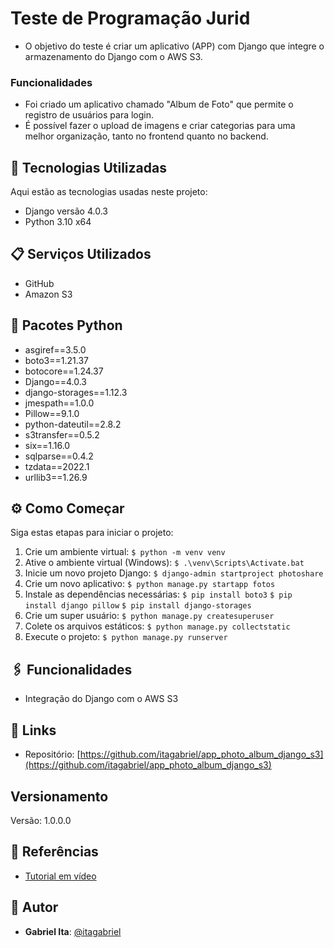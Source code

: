 # Teste de Programação Jurid

- O objetivo do teste é criar um aplicativo (APP) com Django que integre o armazenamento do Django com o AWS S3.

### Funcionalidades

- Foi criado um aplicativo chamado "Album de Foto" que permite o registro de usuários para login.
- É possível fazer o upload de imagens e criar categorias para uma melhor organização, tanto no frontend quanto no backend.

## 🚀 Tecnologias Utilizadas

Aqui estão as tecnologias usadas neste projeto:

- Django versão 4.0.3
- Python 3.10 x64

## 📋 Serviços Utilizados

- GitHub
- Amazon S3

## 🔧 Pacotes Python

- asgiref==3.5.0
- boto3==1.21.37
- botocore==1.24.37
- Django==4.0.3
- django-storages==1.12.3
- jmespath==1.0.0
- Pillow==9.1.0
- python-dateutil==2.8.2
- s3transfer==0.5.2
- six==1.16.0
- sqlparse==0.4.2
- tzdata==2022.1
- urllib3==1.26.9

## ⚙️ Como Começar

Siga estas etapas para iniciar o projeto:

1. Crie um ambiente virtual: `$ python -m venv venv`
2. Ative o ambiente virtual (Windows): `$ .\venv\Scripts\Activate.bat`
3. Inicie um novo projeto Django: `$ django-admin startproject photoshare`
4. Crie um novo aplicativo: `$ python manage.py startapp fotos`
5. Instale as dependências necessárias: 
`$ pip install boto3`
`$ pip install django pillow`
`$ pip install django-storages`
6. Crie um super usuário: `$ python manage.py createsuperuser`
7. Colete os arquivos estáticos: `$ python manage.py collectstatic`
8. Execute o projeto: `$ python manage.py runserver`

## 🖇️ Funcionalidades

- Integração do Django com o AWS S3

## 📄 Links

- Repositório: [https://github.com/itagabriel/app_photo_album_django_s3](https://github.com/itagabriel/app_photo_album_django_s3)

## Versionamento

Versão: 1.0.0.0

## 🎁 Referências

- [Tutorial em vídeo](https://www.youtube.com/watch?v=sSquD2u5Ie0)

## 🎁 Autor

- **Gabriel Ita**: [@itagabriel](https://github.com/itagabriel)
